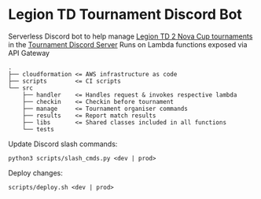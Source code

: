 # Legion TD Tournament Discord Bot

Serverless Discord bot to help manage [Legion TD 2 Nova Cup tournaments](https://beta.legiontd2.com/esports/) in the [Tournament Discord Server](https://discord.gg/GJVRgHrGZV)
Runs on Lambda functions exposed via API Gateway

```
.
├── cloudformation <= AWS infrastructure as code
├── scripts        <= CI scripts
└── src
    ├── handler    <= Handles request & invokes respective lambda
    ├── checkin    <= Checkin before tournament
    ├── manage     <= Tournament organiser commands
    ├── results    <= Report match results
    ├── libs       <= Shared classes included in all functions
    └── tests
```

Update Discord slash commands:

```
python3 scripts/slash_cmds.py <dev | prod>
```

Deploy changes:

```
scripts/deploy.sh <dev | prod>
```
